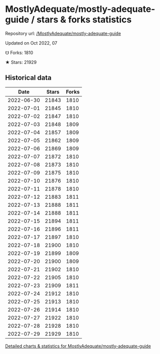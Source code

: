 # MostlyAdequate/mostly-adequate-guide / stars & forks statistics

Repository url: [/MostlyAdequate/mostly-adequate-guide](https://github.com/MostlyAdequate/mostly-adequate-guide)

Updated on Oct 2022, 07

☋ Forks: 1810

★ Stars: 21929

## Historical data
| Date | Stars | Forks |
|------|-------|-------|
| 2022-06-30 | 21843 | 1810 | 
| 2022-07-01 | 21845 | 1810 | 
| 2022-07-02 | 21847 | 1810 | 
| 2022-07-03 | 21848 | 1809 | 
| 2022-07-04 | 21857 | 1809 | 
| 2022-07-05 | 21862 | 1809 | 
| 2022-07-06 | 21869 | 1809 | 
| 2022-07-07 | 21872 | 1810 | 
| 2022-07-08 | 21873 | 1810 | 
| 2022-07-09 | 21875 | 1810 | 
| 2022-07-10 | 21876 | 1810 | 
| 2022-07-11 | 21878 | 1810 | 
| 2022-07-12 | 21883 | 1811 | 
| 2022-07-13 | 21888 | 1811 | 
| 2022-07-14 | 21888 | 1811 | 
| 2022-07-15 | 21894 | 1811 | 
| 2022-07-16 | 21896 | 1811 | 
| 2022-07-17 | 21897 | 1810 | 
| 2022-07-18 | 21900 | 1810 | 
| 2022-07-19 | 21899 | 1809 | 
| 2022-07-20 | 21900 | 1809 | 
| 2022-07-21 | 21902 | 1810 | 
| 2022-07-22 | 21905 | 1810 | 
| 2022-07-23 | 21909 | 1811 | 
| 2022-07-24 | 21912 | 1810 | 
| 2022-07-25 | 21913 | 1810 | 
| 2022-07-26 | 21914 | 1810 | 
| 2022-07-27 | 21922 | 1810 | 
| 2022-07-28 | 21928 | 1810 | 
| 2022-07-29 | 21929 | 1810 | 


[Detailed charts & statistics for MostlyAdequate/mostly-adequate-guide](https://reviewgithub.com/rep/MostlyAdequate/mostly-adequate-guide)
